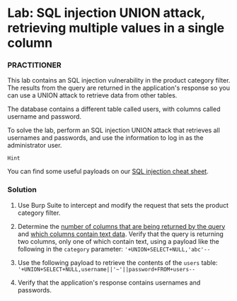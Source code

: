 # Lab: SQL injection UNION attack, retrieving multiple values in a single column

### PRACTITIONER

This lab contains an SQL injection vulnerability in the product category filter. The results from the query are returned in the application's response so you can use a UNION attack to retrieve data from other tables.

The database contains a different table called users, with columns called username and password.

To solve the lab, perform an SQL injection UNION attack that retrieves all usernames and passwords, and use the information to log in as the administrator user.  

```
Hint
```
You can find some useful payloads on our [SQL injection cheat sheet](https://portswigger.net/web-security/sql-injection/cheat-sheet).

### Solution

1. Use Burp Suite to intercept and modify the request that sets the product category filter.

2. Determine the <a href="/web-security/sql-injection/union-attacks/lab-determine-number-of-columns">number of columns that are being returned by the query</a> and <a href="/web-security/sql-injection/union-attacks/lab-find-column-containing-text">which columns contain text data</a>. Verify that the query is returning two columns, only one of which contain text, using a payload like the following in the <code>category</code> parameter: <code>'+UNION+SELECT+NULL,'abc'--</code>

3. Use the following payload to retrieve the contents of the <code>users</code> table: <code>'+UNION+SELECT+NULL,username||'~'||password+FROM+users--</code>

4. Verify that the application's response contains usernames and passwords.
